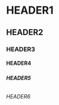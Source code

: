 # <h1>HEADER1</h1>
## <h2>HEADER2</h2>
### <h3>HEADER3</h3>
#### <h4>HEADER4</h4>
##### <h5>HEADER5</h5>
###### <h6>HEADER6</h6>

